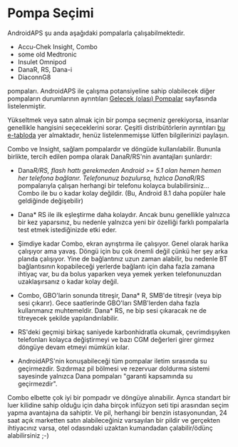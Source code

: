 # Pompa Seçimi

AndroidAPS şu anda aşağıdaki pompalarla çalışabilmektedir.

* Accu-Chek Insight, Combo
* some old Medtronic
* Insulet Omnipod
* DanaR, RS, Dana-i
* DiaconnG8

pompaları. AndroidAPS ile çalışma potansiyeline sahip olabilecek diğer pompaların durumlarının ayrıntıları [Gelecek (olası) Pompalar](Future-possible-Pump-Drivers.md) sayfasında listelenmiştir.

Yükseltmek veya satın almak için bir pompa seçmeniz gerekiyorsa, insanlar genellikle hangisini seçeceklerini sorar. Çeşitli distribütörlerin ayrıntıları [bu e-tabloda](https://drive.google.com/open?id=1CRfmmjA-0h_9nkRViP3J9FyflT9eu-a8HeMrhrKzKz0) yer almaktadır, henüz listelenmemişse lütfen bilgilerinizi paylaşın.

Combo ve Insight, sağlam pompalardır ve döngüde kullanılabilir. Bununla birlikte, tercih edilen pompa olarak DanaR/RS'nin avantajları şunlardır:

* Dana*R/RS, flash hattı gerekmeden Android >= 5.1 olan hemen hemen her telefona bağlanır. Telefonunuz bozulursa, hızlıca Dana*R/RS pompalarıyla çalışan herhangi bir telefonu kolayca bulabilirsiniz... Combo ile bu o kadar kolay değildir. (Bu, Android 8.1 daha popüler hale geldiğinde değişebilir)

* Dana* RS ile ilk eşleştirme daha kolaydır. Ancak bunu genellikle yalnızca bir kez yaparsınız, bu nedenle yalnızca yeni bir özelliği farklı pompalarla test etmek istediğinizde etki eder.

* Şimdiye kadar Combo, ekran ayrıştırma ile çalışıyor. Genel olarak harika çalışıyor ama yavaş. Döngü için bu çok önemli değil çünkü her şey arka planda çalışıyor. Yine de bağlantınız uzun zaman alabilir, bu nedenle BT bağlantısının kopabileceği yerlerde bağlantı için daha fazla zamana ihtiyaç var, bu da bolus yaparken veya yemek yerken telefonunuzdan uzaklaşırsanız o kadar kolay değil.

* Combo, GBO'larin sonunda titreşir, Dana* R, SMB'de titreşir (veya bip sesi çıkarır). Gece saatlerinde GBO'ları SMB'lerden daha fazla kullanmanız muhtemeldir. Dana* RS, ne bip sesi çıkaracak ne de titreyecek şekilde yapılandırılabilir.

* RS'deki geçmişi birkaç saniyede karbonhidratla okumak, çevrimdışıyken telefonları kolayca değiştirmeyi ve bazı CGM değerleri girer girmez döngüye devam etmeyi mümkün kılar.

* AndroidAPS'nin konuşabileceği tüm pompalar iletim sırasında su geçirmezdir. Sızdırmaz pil bölmesi ve rezervuar doldurma sistemi sayesinde yalnızca Dana pompaları "garanti kapsamında su geçirmezdir".

Combo elbette çok iyi bir pompadır ve döngüye alınabilir. Ayrıca standart bir luer kilidine sahip olduğu için daha birçok infüzyon seti tipi arasından seçim yapma avantajına da sahiptir. Ve pil, herhangi bir benzin istasyonundan, 24 saat açık marketten satın alabileceğiniz varsayılan bir pildir ve gerçekten ihtiyacınız varsa, otel odasındaki uzaktan kumandadan çalabilir/ödünç alabilirsiniz ;-)